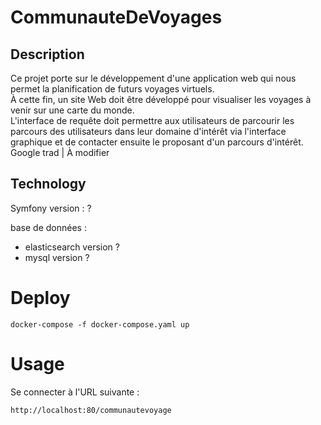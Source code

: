 # CommunauteDeVoyages

## Description  
Ce projet porte sur le développement d'une application web qui nous permet la planification de futurs voyages virtuels.   
À cette fin, un site Web doit être développé pour visualiser les voyages à venir sur une carte du monde.   
L'interface de requête doit permettre aux utilisateurs de parcourir les parcours des utilisateurs dans leur domaine d'intérêt via l'interface graphique et de contacter ensuite le proposant d'un parcours d'intérêt.  
Google trad | À modifier  
## Technology 

Symfony version : ?

base de données :  
- elasticsearch version ?
- mysql version ?

# Deploy  
```
docker-compose -f docker-compose.yaml up  
```

# Usage  
Se connecter à l'URL suivante :  
```
http://localhost:80/communautevoyage  
```
